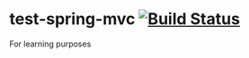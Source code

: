 # test-spring-mvc [![Build Status](https://travis-ci.org/Hronom/test-spring-mvc.svg)](https://travis-ci.org/Hronom/test-spring-mvc)
For learning purposes
